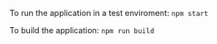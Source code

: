 To run the application in a test enviroment:
`npm start`

To build the application:
`npm run build`
